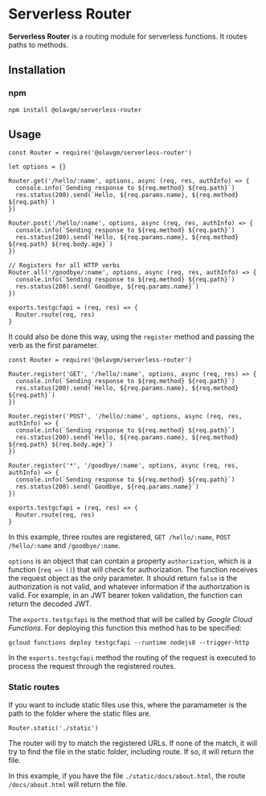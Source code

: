 # Serverless Router

**Serverless Router** is a routing module for serverless functions. It routes paths to methods.

## Installation

### npm

```
npm install @olavgm/serverless-router
```

## Usage

```node
const Router = require('@olavgm/serverless-router')

let options = {}

Router.get('/hello/:name', options, async (req, res, authInfo) => {
  console.info(`Sending response to ${req.method} ${req.path}`)
  res.status(200).send(`Hello, ${req.params.name}, ${req.method} ${req.path}`)
})

Router.post('/hello/:name', options, async (req, res, authInfo) => {
  console.info(`Sending response to ${req.method} ${req.path}`)
  res.status(200).send(`Hello, ${req.params.name}, ${req.method} ${req.path} ${req.body.age}`)
})

// Registers for all HTTP verbs
Router.all('/goodbye/:name', options, async (req, res, authInfo) => {
  console.info(`Sending response to ${req.method} ${req.path}`)
  res.status(200).send(`Goodbye, ${req.params.name}`)
})

exports.testgcfapi = (req, res) => {
  Router.route(req, res)
}
```

It could also be done this way, using the `register` method and passing the verb as the first parameter.

```node
const Router = require('@olavgm/serverless-router')

Router.register('GET', '/hello/:name', options, async (req, res) => {
  console.info(`Sending response to ${req.method} ${req.path}`)
  res.status(200).send(`Hello, ${req.params.name}, ${req.method} ${req.path}`)
})

Router.register('POST', '/hello/:name', options, async (req, res, authInfo) => {
  console.info(`Sending response to ${req.method} ${req.path}`)
  res.status(200).send(`Hello, ${req.params.name}, ${req.method} ${req.path} ${req.body.age}`)
})

Router.register('*', '/goodbye/:name', options, async (req, res, authInfo) => {
  console.info(`Sending response to ${req.method} ${req.path}`)
  res.status(200).send(`Goodbye, ${req.params.name}`)
})

exports.testgcfapi = (req, res) => {
  Router.route(req, res)
}
```

In this example, three routes are registered, `GET /hello/:name`, `POST /hello/:name` and `/goodbye/:name`.

`options` is an object that can contain a property `authorization`, which is a function (`req => ()`) that will check for authorization. The function receives the request object as the only parameter. It should return `false` is the authorization is not valid, and whatever information if the authorization is valid. For example, in an JWT bearer token validation, the function can return the decoded JWT.

The `exports.testgcfapi` is the method that will be called by _Google Cloud Functions_. For deploying this function this method has to be specified:

```
gcloud functions deploy testgcfapi --runtime nodejs8 --trigger-http
```

In the `exports.testgcfapi` method the routing of the request is executed to process the request through the registered routes.

### Static routes

If you want to include static files use this, where the paramameter is the path to the folder where the static files are.

```
Router.static('./static')
```

The router will try to match the registered URLs. If none of the match, it will try to find the file in the static folder, including route. If so, it will return the file.

In this example, if you have the file `./static/docs/about.html`, the route `/docs/about.html` will return the file.
